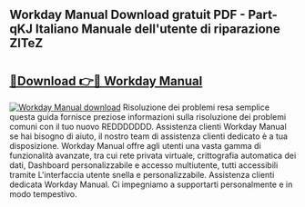 ## Workday Manual Download gratuit PDF - Part-qKJ Italiano Manuale dell'utente di riparazione ZlTeZ

# <h2><a href="http://dfh1lo2.blite.top/?on=Workday+Manual">🔗Download 👉🔴 Workday Manual</a></h2>

[![Workday Manual download](https://i.imgur.com/lujVjoI.png)](http://dfh1lo2.blite.top/?on=Workday+Manual)
Risoluzione dei problemi resa semplice questa guida fornisce preziose informazioni sulla risoluzione dei problemi comuni con il tuo nuovo REDDDDDDD. Assistenza clienti Workday Manual se hai bisogno di aiuto, il nostro team di assistenza clienti dedicato è a tua disposizione. Workday Manual offre agli utenti una vasta gamma di funzionalità avanzate, tra cui rete privata virtuale, crittografia automatica dei dati, Dashboard personalizzabile e accesso multiutente, tutti accessibili tramite L'interfaccia utente snella e personalizzabile. Assistenza clienti dedicata Workday Manual. Ci impegniamo a supportarti personalmente e in modo tempestivo.

